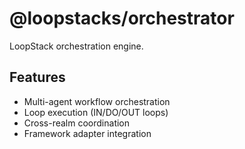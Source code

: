 # @loopstacks/orchestrator

LoopStack orchestration engine.

## Features

- Multi-agent workflow orchestration
- Loop execution (IN/DO/OUT loops)
- Cross-realm coordination
- Framework adapter integration